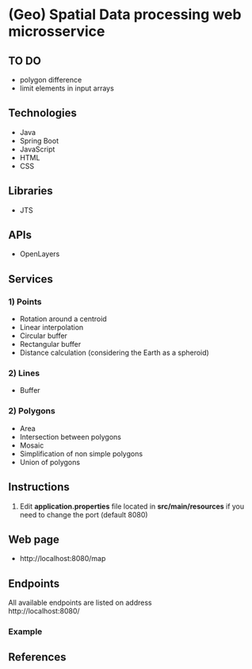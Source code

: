 # (Geo) Spatial Data processing web microsservice

## TO DO

- polygon difference
- limit elements in input arrays

## Technologies

* Java
* Spring Boot
* JavaScript
* HTML
* CSS

## Libraries

* JTS

## APIs

* OpenLayers

## Services

### 1) Points

* Rotation around a centroid
* Linear interpolation
* Circular buffer
* Rectangular buffer
* Distance calculation (considering the Earth as a spheroid)

### 2) Lines

* Buffer

### 2) Polygons

* Area
* Intersection between polygons
* Mosaic
* Simplification of non simple polygons
* Union of polygons

## Instructions

1) Edit **application.properties** file located in **src/main/resources** if you need to change the port (default 8080)

## Web page

* http://localhost:8080/map

## Endpoints

All available endpoints are listed on address  
http://localhost:8080/

### Example


## References
